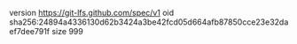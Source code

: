 version https://git-lfs.github.com/spec/v1
oid sha256:24894a4336130d62b3424a3be42fcd05d664afb87850cce23e32daef7dee791f
size 999
